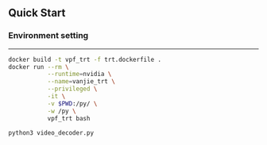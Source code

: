 
## Quick Start
### Environment setting
---
```bash
docker build -t vpf_trt -f trt.dockerfile .
docker run --rm \
           --runtime=nvidia \
           --name=vanjie_trt \
           --privileged \
           -it \
           -v $PWD:/py/ \
           -w /py \
           vpf_trt bash

python3 video_decoder.py
```